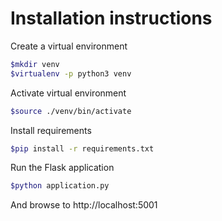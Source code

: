 # Installation instructions

Create a virtual environment

```bash
$mkdir venv
$virtualenv -p python3 venv
```
Activate virtual environment

```bash
$source ./venv/bin/activate
```

Install requirements

```bash
$pip install -r requirements.txt
```

Run the Flask application

```bash
$python application.py
``` 
And browse to http://localhost:5001
